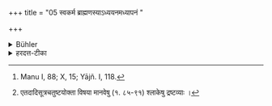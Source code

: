 +++
title = "05 स्वकर्म ब्राह्मणस्याऽध्ययनमध्यापनं "

+++

<details><summary>Bühler</summary>

4. The lawful occupations of a Brāmaṇa are, [^2]  studying, teaching, sacrificing for himself, officiating as priest for others, giving alms, receiving alms, inheriting, and gleaning corn in the fields;


[^2]:  Manu I, 88; X, 15; Yājñ. I, 118.
</details>

<details><summary>हरदत्त-टीका</summary>

## सूत्रम्
स्वकर्म ब्राह्मणस्याऽध्ययनमध्यापनं यज्ञो याजनं दानं प्रतिग्रहणं दायाद्यं सिलोञ्छः ॥ ५॥  
### टिप्पनी
'सर्ववर्णानां स्वधर्मानुष्ठान( २.२.२) इत्युक्तम् । तेऽमी स्वधर्मा उच्यन्ते-पुत्राय दीयत इति दायः। तमादत्त इति दायादः । तस्व भावो दायाद्यम्, दायस्वीकारः । क्षेत्रादिषु पतितानि मञ्जरीभूतानि ततश्च्युतानि वा धान्यानि सिलशब्दस्याऽर्थः । तेषामुञ्छनमंगुलीभिर्नखैर्वाऽऽदानं सिलोञ्छः । एतान्यध्ययनादीन्यष्टौ ब्राह्मणस्य स्वकर्म । तेष्वध्ययनयज्ञदानानि द्विजातिसामान्येन कर्तव्यतया नियम्यन्ते । इतराण्यर्थितया द्रव्यार्जने प्रवृत्तस्योपायान्तरानिवृत्त्यर्थान्युपदिश्यन्ते-अध्यापनादिभिरेव द्रव्यमार्जयेन्न चौर्यादिभिरिति [^१] ॥ ५॥  

[^१]: एतदादिसूत्रचतुष्टयोक्ता विषया मानवेषु (१. ८५-९१) श्लाकेषु द्रष्टव्याः ।
</details>
